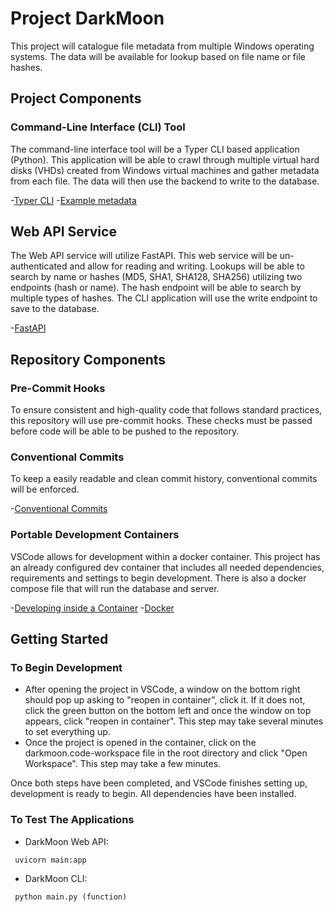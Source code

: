 # Project DarkMoon

This project will catalogue file metadata from multiple Windows operating systems. The data will be available for lookup based on file name or file hashes.

## Project Components

### Command-Line Interface (CLI) Tool

The command-line interface tool will be a Typer CLI based application (Python). This application will be able to crawl through multiple virtual hard disks (VHDs) created from Windows virtual machines and gather metadata from each file. The data will then use the backend to write to the database.

-[Typer CLI](https://typer.tiangolo.com)
-[Example metadata](https://www.virustotal.com/gui/file/79bd6ba26c844639a596241f6a92fb453409738998ca60b79718534f3b0f9e65/details)

## Web API Service

The Web API service will utilize FastAPI. This web service will be un-authenticated and allow for reading and writing. Lookups will be able to search by name or hashes (MD5, SHA1, SHA128, SHA256) utilizing two endpoints (hash or name). The hash endpoint will be able to search by multiple types of hashes. The CLI application will use the write endpoint to save to the database.

-[FastAPI](https://fastapi.tiangolo.com)

## Repository Components

### Pre-Commit Hooks

To ensure consistent and high-quality code that follows standard practices, this repository will use pre-commit hooks. These checks must be passed before code will be able to be pushed to the repository.

### Conventional Commits

To keep a easily readable and clean commit history, conventional commits will be enforced.

-[Conventional Commits](https://www.conventionalcommits.org/en/v1.0.0/)

### Portable Development Containers

VSCode allows for development within a docker container. This project has an already configured dev container that includes all needed dependencies, requirements and settings to begin development. There is also a docker compose file that will run the database and server.

-[Developing inside a Container](https://code.visualstudio.com/docs/remote/containers)
-[Docker](https://www.docker.com/)

## Getting Started

### To Begin Development

- After opening the project in VSCode, a window on the bottom right should pop up asking to "reopen in container", click it. If it does not, click the green button on the bottom left and once the window on top appears, click "reopen in container". This step may take several minutes to set everything up.
- Once the project is opened in the container, click on the darkmoon.code-workspace file in the root directory and click "Open Workspace". This step may take a few minutes.

Once both steps have been completed, and VSCode finishes setting up, development is ready to begin. All dependencies have been installed.

### To Test The Applications

- DarkMoon Web API:

```text
 uvicorn main:app
```

- DarkMoon CLI:

```text
 python main.py (function)
```
